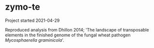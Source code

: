 # zymo-te

Project started 2021-04-29

Reproduced analysis from Dhillon 2014; 
'The landscape of transposable elements in the finished genome of the fungal wheat pathogen *Mycosphaerella graminicola*'.



